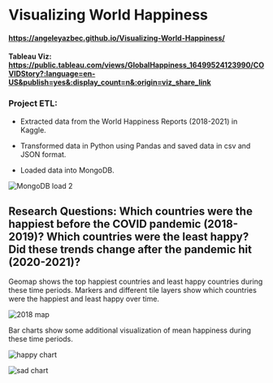 # Visualizing World Happiness

#### https://angeleyazbec.github.io/Visualizing-World-Happiness/

#### Tableau Viz: https://public.tableau.com/views/GlobalHappiness_16499524123990/COVIDStory?:language=en-US&publish=yes&:display_count=n&:origin=viz_share_link

### Project ETL:
* Extracted data from the World Happiness Reports (2018-2021) in Kaggle.

* Transformed data in Python using Pandas and saved data in csv and JSON format.

* Loaded data into MongoDB.

![MongoDB load 2](https://user-images.githubusercontent.com/90559756/163272739-728f31af-3b39-4c00-8308-dbaf959d66d9.png)

## Research Questions: Which countries were the happiest before the COVID pandemic (2018-2019)? Which countries were the least happy? Did these trends change after the pandemic hit (2020-2021)?

Geomap shows the top happiest countries and least happy countries during these time periods. Markers and different tile layers show which countries were the happiest and least happy over time.

![2018 map](https://user-images.githubusercontent.com/90559756/163272252-9318d6d4-e817-43f4-be80-efb43d772bd6.png)


Bar charts show some additional visualization of mean happiness during these time periods.

![happy chart](https://user-images.githubusercontent.com/90559756/163272766-418d6682-7d67-4aad-8112-d0aa554b3ef9.png)

![sad chart](https://user-images.githubusercontent.com/90559756/163272780-8b78d0c8-345c-4a4a-ba4e-e424351213d8.png)
